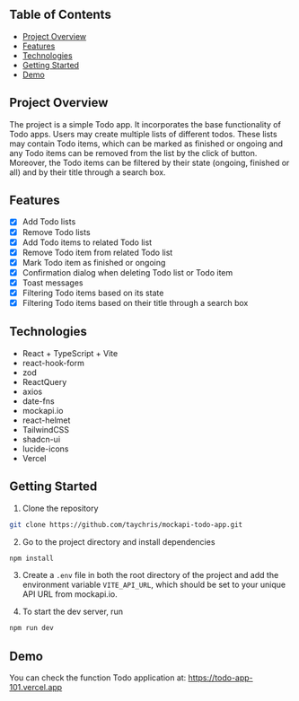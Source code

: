 ## Table of Contents

- [Project Overview](#project-overview)
- [Features](#features)
- [Technologies](#technologies)
- [Getting Started](#getting-started)
- [Demo](#demo)

## Project Overview

The project is a simple Todo app. It incorporates the base functionality of Todo apps. Users may create multiple lists of different todos. These lists may contain Todo items, which can be marked as finished or ongoing and any Todo items can be removed from the list by the click of button. Moreover, the Todo items can be filtered by their state (ongoing, finished or all) and by their title through a search box.

## Features

- [x] Add Todo lists
- [x] Remove Todo lists
- [x] Add Todo items to related Todo list
- [x] Remove Todo item from related Todo list
- [x] Mark Todo item as finished or ongoing
- [x] Confirmation dialog when deleting Todo list or Todo item
- [x] Toast messages
- [x] Filtering Todo items based on its state
- [x] Filtering Todo items based on their title through a search box

## Technologies

- React + TypeScript + Vite 
- react-hook-form
- zod
- ReactQuery
- axios
- date-fns
- mockapi.io
- react-helmet
- TailwindCSS
- shadcn-ui
- lucide-icons
- Vercel

## Getting Started

1. Clone the repository

```bash
git clone https://github.com/taychris/mockapi-todo-app.git
```

2. Go to the project directory and install dependencies

```bash
npm install
```

3. Create a `.env` file in both the root directory of the project and add the environment variable `VITE_API_URL`, which should be set to your unique API URL from mockapi.io.

4. To start the dev server, run 

```bash
npm run dev
```

## Demo

You can check the function Todo application at: https://todo-app-101.vercel.app

